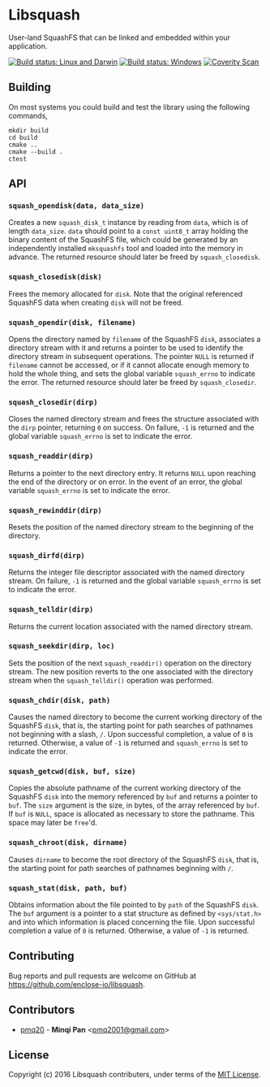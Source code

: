 # Libsquash

User-land SquashFS that can be linked and embedded within your application.

[![Build status: Linux and Darwin](https://travis-ci.org/enclose-io/libsquash.svg?branch=master)](https://travis-ci.org/enclose-io/libsquash)
[![Build status: Windows](https://ci.appveyor.com/api/projects/status/idimki81u783uab0?svg=true)](https://ci.appveyor.com/project/pmq20/libsquash)
[![Coverity Scan](https://scan.coverity.com/projects/11025/badge.svg)](https://scan.coverity.com/projects/pmq20-libsquash)

## Building

On most systems you could build and test the library using the following commands,

    mkdir build
    cd build
    cmake ..
    cmake --build .
    ctest

## API

### `squash_opendisk(data, data_size)`

Creates a new `squash_disk_t` instance by reading from `data`, which is of length `data_size`.
`data` should point to a `const uint8_t` array holding the binary content of the SquashFS file,
which could be generated by an independently installed `mksquashfs` tool and loaded into the memory in advance.
The returned resource should later be freed by `squash_closedisk`.

### `squash_closedisk(disk)`

Frees the memory allocated for `disk`.
Note that the original referenced SquashFS data when creating `disk` will not be freed.

### `squash_opendir(disk, filename)`

Opens the directory named by `filename` of the SquashFS `disk`,
associates a directory stream with it and returns a pointer
to be used to identify the directory stream in subsequent operations.
The pointer `NULL` is returned if `filename` cannot be accessed,
or if it cannot allocate enough memory to hold the whole thing,
and sets the global variable `squash_errno` to indicate the error.
The returned resource should later be freed by `squash_closedir`.

### `squash_closedir(dirp)`

Closes the named directory stream and frees the structure associated with the `dirp` pointer,
returning `0` on success.
On failure, `-1` is returned and the global variable `squash_errno` is set to indicate the error.

### `squash_readdir(dirp)`

Returns a pointer to the next directory entry.
It returns `NULL` upon reaching the end of the directory or on error. 
In the event of an error, the global variable `squash_errno` is set to indicate the error.

### `squash_rewinddir(dirp)`

Resets the position of the named directory stream to the beginning of the directory.

### `squash_dirfd(dirp)`

Returns the integer file descriptor associated with the named directory stream.
On failure, `-1` is returned and the global variable `squash_errno` is set to indicate the error.

### `squash_telldir(dirp)`

Returns the current location associated with the named directory stream.

### `squash_seekdir(dirp, loc)`

Sets the position of the next `squash_readdir()` operation on the directory stream.
The new position reverts to the one associated with the directory stream
when the `squash_telldir()` operation was performed.

### `squash_chdir(disk, path)`

Causes the named directory to become the current working directory of the SquashFS `disk`,
that is, the starting point for path searches of pathnames not beginning with a slash, `/`.
Upon successful completion, a value of `0` is returned. Otherwise, a value of `-1` is returned
and `squash_errno` is set to indicate the error.

### `squash_getcwd(disk, buf, size)`

Copies the absolute pathname of the current working directory of the SquashFS `disk`
into the memory referenced by `buf` and returns a pointer to `buf`.
The `size` argument is the size, in bytes, of the array referenced by `buf`.
If `buf` is `NULL`, space is allocated as necessary to store the pathname.
This space may later be `free`'d.

### `squash_chroot(disk, dirname)`

Causes `dirname` to become the root directory of the SquashFS `disk`,
that is, the starting point for path searches of pathnames beginning with `/`.

### `squash_stat(disk, path, buf)`

Obtains information about the file pointed to by `path` of the SquashFS `disk`.
The `buf` argument is a pointer to a stat structure as defined by
`<sys/stat.h>` and into which information is placed concerning the file.
Upon successful completion a value of `0` is returned.
Otherwise, a value of `-1` is returned.

## Contributing

Bug reports and pull requests are welcome on GitHub at https://github.com/enclose-io/libsquash.

## Contributors

* [pmq20](https://github.com/pmq20) - **Minqi Pan** &lt;pmq2001@gmail.com&gt;

## License

Copyright (c) 2016 Libsquash contributers, under terms of the [MIT License](http://opensource.org/licenses/MIT).
